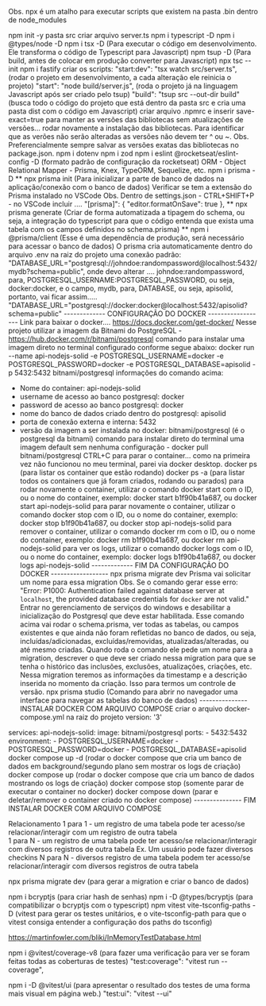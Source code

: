Obs. npx é um atalho para executar scripts que existem na pasta .bin dentro de node_modules

npm init -y
pasta src
criar arquivo server.ts
npm i typescript -D
npm i @types/node -D
npm i tsx -D (Para executar o código em desenvolvimento. Ele transforma o código de Typescript para Javascript)
npm tsup -D (Para build, antes de colocar em produção converter para Javascript)
npx tsc --init
npm i fastify
criar os scripts:
    "start:dev": "tsx watch src/server.ts", (rodar o projeto em desenvolvimento, a cada alteração ele reinicia o projeto)
    "start": "node build/server.js", (roda o projeto já na linguagem Javascript após ser criado pelo tsup)
    "build": "tsup src --out-dir build" (busca todo o código do projeto que está dentro da pasta src e cria uma pasta dist com o código em Javascript)
criar arquivo .npmrc e inserir save-exact=true para manter as versões das bibliotecas sem atualizações de versões... rodar novamente a instalação das bibliotecas. Para identificar que as verões não serão alteradas as versões não devem ter ^ ou ~.
Obs. Preferencialmente sempre salvar as versões exatas das bibliotecas no package.json.
npm i dotenv
npm i zod
npm i eslint @rocketseat/eslint-config -D (formato padrão de configuração da rocketseat)
ORM - Object Relational Mapper - Prisma, Knex, TypeORM, Sequelize, etc.
npm i prisma -D
** npx prisma init (Para inicializar a parte de banco de dados na aplicação/conexão com o banco de dados)
Verificar se tem a extensão do Prisma instalado no VSCode
Obs. Dentro de settings.json - CTRL+SHIFT+P - no VSCode incluir ....
    "[prisma]": {
        "editor.formatOnSave": true
    },
** npx prisma generate (Criar de forma automatizada a tipagem do schema, ou seja, a integração do typescript para que o código entenda que exista uma tabela com os campos definidos no schema.prisma)
** npm i @prisma/client (Esse é uma dependência de produção, será necessário para acessar o banco de dados)
O prisma cria automaticamente dentro do arquivo .env na raiz do projeto uma conexão padrão:
 "DATABASE_URL="postgresql://johndoe:randompassword@localhost:5432/mydb?schema=public", onde devo alterar .... johndoe:randompassword, para,
 POSTGRESQL_USERNAME:POSTGRESQL_PASSWORD, ou seja,
 docker:docker, e o campo,
 mydb, para,
 DATABASE, ou seja,
 apisolid, portanto, vai ficar assim.....
 "DATABASE_URL="postgresql://docker:docker@localhost:5432/apisolid?schema=public"
------------- CONFIGURAÇÃO DO DOCKER ------------------ 
Link para baixar o docker.... https://docs.docker.com/get-docker/
Nesse projeto utilizar a imagem da Bitnami do PostgreSQL - https://hub.docker.com/r/bitnami/postgresql
comando para instalar uma imagem direto no terminal configurado conforme segue abaixo:
docker run --name api-nodejs-solid -e POSTGRESQL_USERNAME=docker -e POSTGRESQL_PASSWORD=docker -e POSTGRESQL_DATABASE=apisolid -p 5432:5432 bitnami/postgresql
informações do comando acima:
- Nome do container: api-nodejs-solid
- username de acesso ao banco postgresql: docker
- password de acesso ao banco postgresql: docker
- nome do banco de dados criado dentro do postgresql: apisolid
- porta de conexão externa e interna: 5432
- versão da imagem a ser instalada no docker: bitnami/postgresql (é o postgresql da bitnami)
comando para instalar direto do terminal uma imagem default sem nenhuma configuração - docker pull bitnami/postgresql
CTRL+C para parar o container... como na primeira vez não funcionou no meu terminal, parei via docker desktop.
docker ps (para listar os container que estão rodando)
docker ps -a (para listar todos os containers que já foram criados, rodando ou parados)
para rodar novamente o container, utilizar o comando docker start com o ID, ou o nome do container, exemplo:
docker start b1f90b41a687, ou docker start api-nodejs-solid
para parar novamente o container, utilizar o comando docker stop com o ID, ou o nome do container, exemplo:
docker stop b1f90b41a687, ou docker stop api-nodejs-solid
para remover o container, utilizar o comando docker rm com o ID, ou o nome do container, exemplo:
docker rm b1f90b41a687, ou docker rm api-nodejs-solid
para ver os logs, utilizar o comando docker logs com o ID, ou o nome do container, exemplo:
docker logs b1f90b41a687, ou docker logs api-nodejs-solid
------------- FIM DA CONFIGURAÇÃO DO DOCKER ------------------ 
npx prisma migrate dev
Prisma vai solicitar um nome para essa migration
Obs. Se o comando gerar esse erro: "Error: P1000: Authentication failed against database server at `localhost`, the provided database credentials for `docker` are not valid."
Entrar no gerenciamento de serviços do windows e desabilitar a inicialização do Postgresql que deve estar habilitada.
Esse comando acima vai rodar o schema.prisma, ver todas as tabelas, ou campos existentes e que ainda não foram refletidas no banco de dados, ou seja, incluídas/adicionadas, excluídas/removidas, atualizadas/alteradas, ou até mesmo criadas. 
Quando roda o comando ele pede um nome para a migration, descrever o que deve ser criado nessa migration para que se tenha o histórico das inclusões, exclusões, atualizações, criações, etc.
Nessa migration teremos as informações da timestamp e a descrição inserida no momento da criação. Isso para termos um controle de versão.
npx prisma studio (Comando para abrir no navegador uma interface para navegar as tabelas do banco de dados)
--------------- INSTALAR DOCKER COM ARQUIVO COMPOSE
criar o arquivo docker-compose.yml na raiz do projeto
version: '3'

services:
  api-nodejs-solid:
    image: bitnami/postgresql
    ports:
      - 5432:5432
    environment:
      - POSTGRESQL_USERNAME=docker
      - POSTGRESQL_PASSWORD=docker
      - POSTGRESQL_DATABASE=apisolid
docker compose up -d (rodar o docker compose que cria um banco de dados em background/segundo plano sem mostrar os logs de criação)
docker compose up (rodar o docker compose que cria um banco de dados mostrando os logs de criação)
docker compose stop (somente parar de executar o container no docker)
docker compose down (parar e deletar/remover o container criado no docker compose)
--------------- FIM INSTALAR DOCKER COM ARQUIVO COMPOSE

Relacionamento
1 para 1 - um registro de uma tabela pode ter acesso/se relacionar/interagir com um registro de outra tabela  
1 para N - um registro de uma tabela pode ter acesso/se relacionar/interagir com diversos registros de outra tabela Ex. Um usuário pode fazer diversos checkins
N para N - diversos registro de uma tabela podem ter acesso/se relacionar/interagir com diversos registros de outra tabela

npx prisma migrate dev (para gerar a migration e criar o banco de dados)

npm i bcryptjs (para criar hash de senhas)
npm i -D @types/bcryptjs (para compatibilizar o bcryptjs com o typescript)
npm vitest vite-tsconfig-paths -D (vitest para gerar os testes unitários, e o vite-tsconfig-path para que o vitest consiga entender a configuração dos paths do tsconfig)

https://martinfowler.com/bliki/InMemoryTestDatabase.html

npm i @vitest/coverage-v8 (para fazer uma verificação para ver se foram feitas todas as coberturas de testes)
    "test:coverage": "vitest run --coverage",

npm i -D @vitest/ui (para apresentar o resultado dos testes de uma forma mais visual em página web.)
    "test:ui": "vitest --ui"